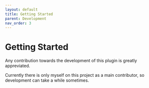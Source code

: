 ```yaml
---
layout: default
title: Getting Started
parent: Development
nav_order: 3
---
```


# Getting Started

Any contribution towards the development of this plugin is greatly appreviated.

Currently there is only myself on this project as a main contributor,
so development can take a while sometimes.
